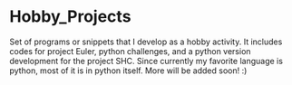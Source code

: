 Hobby_Projects
=============

Set of programs or snippets that I develop as a hobby activity. It includes codes for project Euler, python challenges, and a python version development for the project SHC.
Since currently my favorite language is python, most of it is in python itself. More will be added soon! :)
